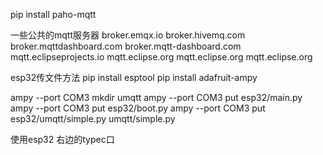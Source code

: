 pip install paho-mqtt



一些公共的mqtt服务器
broker.emqx.io
broker.hivemq.com
broker.mqttdashboard.com
broker.mqtt-dashboard.com
mqtt.eclipseprojects.io
mqtt.eclipse.org
mqtt.eclipse.org
mqtt.eclipse.org




esp32传文件方法
pip install esptool
pip install adafruit-ampy

ampy --port COM3 mkdir umqtt
ampy --port COM3 put esp32/main.py
ampy --port COM3 put esp32/boot.py
ampy --port COM3 put esp32/umqtt/simple.py umqtt/simple.py

使用esp32 右边的typec口